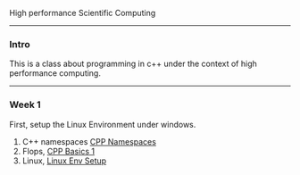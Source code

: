 High performance Scientific Computing

---
### **Intro**

This is a class about programming in c++ under the context of high performance computing. 

---
### **Week 1**

First, setup the Linux Environment under windows. 

1. C++ namespaces [CPP Namespaces](CPP%20Namespaces.md)
2. Flops, [CPP Basics 1](CPP%20Basics%201.md)
3. Linux, [Linux Env Setup](Linux%20Env%20Setup.md)